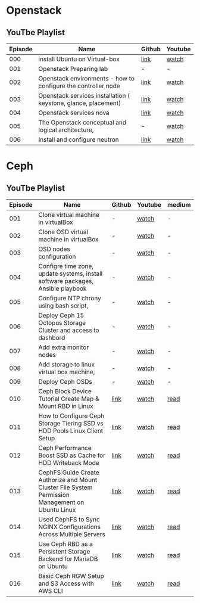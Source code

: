 # Openstack

## YouTbe Playlist

| Episode | Name                                                                 | Github                                                                           | Youtube                               |
| ------- | ---------------------------------------------------------------------| -------------------------------------------------------------------------------- | ------------------------------------- |
| 000     | install Ubuntu on Virtual-box                                        | [link](https://github.com/hojat-gazestani/openstack/tree/main/Environment)       | [watch](https://youtu.be/d78p9gBvyhk) |
| 001     | Openstack Preparing  lab   | -                                       | -                                                                                | [watch](https://youtu.be/vnS4Ft9CLk8) |
| 002     | Openstack environments - how to configure the controller node        | [link](https://github.com/hojat-gazestani/openstack/tree/main/Environment)       | [watch](https://youtu.be/AiND3TQSccg) |
| 003     | Openstack services installation ( keystone,  glance,   placement)    | [link](https://github.com/hojat-gazestani/openstack/tree/main/Services)          | [watch](https://youtu.be/G9HBo3Jz_0Q) |
| 004     | Openstack services nova                                              | [link](https://github.com/hojat-gazestani/openstack/tree/main/Services/Xena)     | [watch](https://youtu.be/s6WViHUwmJY) |
| 005     | The Openstack conceptual and logical architecture,                   | -                                                                                | [watch](https://youtu.be/EhNTDI5L6ts) |
| 006     | Install and configure neutron                                        | [link](https://github.com/hojat-gazestani/openstack/tree/main/Services/Network)  | [watch](https://youtu.be/j81KrBMNPag) |

# Ceph

## YouTbe Playlist

| Episode | Name                                                                                | Github   | Youtube                               | medium |
| ------- | ------------------------------------------------------------------------------------| -------- | ------------------------------------- | ------ |
| 001     | Clone virtual machine in virtualBox                                                 | -        | [watch](https://youtu.be/Fk2CYFeVqoc) | -      |
| 002     | Clone OSD virtual machine in virtualBox                                             | -        | [watch](https://youtu.be/TmpMC0_-4js) | -      |
| 003     | OSD nodes configuration                                                             | -        | [watch](https://youtu.be/sB4YQz-xasc) | -      |
| 004     | Configre time zone, update systems, install software packages, Ansible playbook     | -        | [watch](https://youtu.be/90Xd8oPi3tc) | -      |
| 005     | Configure NTP chrony using bash script,                                             | -        | [watch](https://youtu.be/N_s2sBjQ3iA) | -      |
| 006     | Deploy Ceph 15 Octopus Storage Cluster and access to dashbord                       | -        | [watch](https://youtu.be/ptQNLFLWyiw) | -      |
| 007     | Add extra monitor nodes                                                             | -        | [watch](https://youtu.be/Pr5ao4cijqc) | -      |
| 008     | Add storage to linux virtual box machine,                                           | -        | [watch](https://youtu.be/LCHXYsrcOPo) | -      |
| 009     | Deploy Ceph OSDs                                                                    | -        | [watch](https://youtu.be/ZzkzDWfCxGU) | -      |
| 010     | Ceph Block Device Tutorial Create Map & Mount RBD in Linux                          | [link](https://github.com/hojat-gazestani/openstack/blob/main/Ceph/octapus/07-block-device.md)        | [watch](https://youtu.be/8zBwOgSZ5mA)                   | [read](https://medium.com/@hojat_gazestani/how-to-set-up-ceph-rbd-storage-and-mount-on-ubuntu-linux-server-a-step-by-step-guide-for-beginners-cdd4f20bad50) |
| 011     | How to Configure Ceph Storage Tiering SSD vs HDD Pools  Linux Client Setup          | [link](https://github.com/hojat-gazestani/openstack/blob/main/Ceph/octapus/05-Pool-SSD-HDD.md)        | [watch](https://youtu.be/9MmiQdu4kIY)                   | [read](https://medium.com/@hojat_gazestani/how-to-configure-ceph-storage-tiering-ssd-vs-hdd-pools-linux-client-setup-a418f6afd148) |
| 012     | Ceph Performance Boost SSD as Cache for HDD Writeback Mode                          | [link](https://github.com/hojat-gazestani/openstack/blob/main/Ceph/octapus/06-Pool-cache-layer.md)    | [watch](https://youtu.be/6yNx8SPeYYU)                   | [read](https://medium.com/@hojat_gazestani/ceph-performance-boost-ssd-as-cache-for-hdd-writeback-mode-5a1080a8c2e5) |
| 013     | CephFS Guide Create Authorize and Mount Cluster File System Permission Management on Ubuntu Linux  | [link](https://github.com/hojat-gazestani/openstack/blob/main/Ceph/octapus/08-cephfs-file-storage.md)    | [watch](https://youtu.be/vNAjlogwbtk) | [read](https://medium.com/@hojat_gazestani/the-complete-cephfs-tutorial-for-2024-2d0e3d161fa4) |
| 014     | Used CephFS to Sync NGINX Configurations Across Multiple Servers                    | [link](https://github.com/hojat-gazestani/openstack/blob/main/Ceph/octapus/09-cephfs-nginx.md)    | [watch](https://youtu.be/T0DW0Sd8yss) | [read](https://medium.com/@hojat_gazestani/how-i-used-cephfs-to-sync-nginx-configurations-across-multiple-servers-f8200685fd8d) |
| 015     |  Use Ceph RBD as a Persistent Storage Backend for MariaDB on Ubuntu                 | [link](https://github.com/hojat-gazestani/openstack/blob/main/Ceph/octapus/10-ceph-rbd-mariadb.md)    | [watch](https://youtu.be/gPww_mr2ngs) | [read](https://medium.com/@hojat_gazestani/how-to-use-ceph-rbd-as-a-persistent-storage-backend-for-mariadb-on-ubuntu-eed70e09a4e9) |
| 016     | Basic Ceph RGW Setup and S3 Access with AWS CLI | [link](https://github.com/hojat-gazestani/openstack/blob/main/Ceph/octapus/11-Basic%20Ceph%20RGW%20Setup%20and%20S3%20Access%20with%20AWS%20CLI.md)    | [watch](https://youtu.be/5qCOdSccfDs) | [read](https://medium.com/@hojat_gazestani/basic-ceph-rgw-setup-and-s3-access-with-aws-cli-and-python-boto3-c3db142d3b55) |


